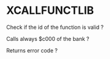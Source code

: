 # XCALLFUNCTLIB

Check if the id of the function is valid ?

Calls always $c000 of the bank ?

Returns error code ?
